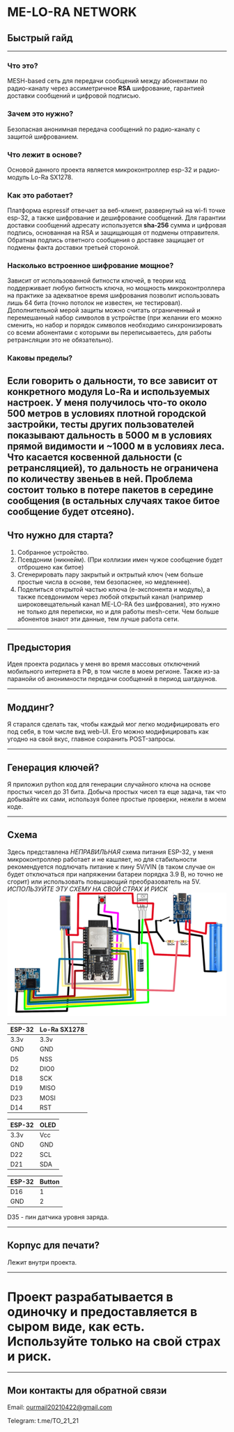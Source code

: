 # ME-LO-RA NETWORK #
## Быстрый гайд ##

----------
### Что это? ###
MESH-based сеть для передачи сообщений между абонентами по радио-каналу через ассиметричное **RSA** шифрование, гарантией доставки сообщений и цифровой подписью.
### Зачем это нужно? ###
Безопасная анонимная передача сообщений по радио-каналу с защитой шифрованием.
### Что лежит в основе? ###
Основой данного проекта является микроконтроллер esp-32 и радио-модуль Lo-Ra SX1278.
### Как это работает? ###
Платформа espressif отвечает за веб-клиент, развернутый на wi-fi точке esp-32, а также шифрование и дешифрование сообщений.
Для гарантии доставки сообщений адресату используется **sha-256** сумма и цифровая подпись, основанная на RSA и защищающая от подмены отправителя.
Обратная подпись ответного сообщения о доставке защищает от подмены факта доставки третьей стороной.
### Насколько встроенное шифрование мощное? ###
Зависит от использованной битности ключей, в теории код поддерживает любую битность ключа, но мощность микроконтроллера на практике за адекватное время шифрования позволит использовать лишь 64 бита (точно потолок не известен, не тестировал). Дополнительной мерой защиты можно считать ограниченный и перемешанный набор символов в устройстве (при желании его можно сменить, но набор и порядок символов необходимо синхронизировать со всеми абонентами с которыми вы переписываетесь, для работы ретрансляции это не обязательно).
### Каковы пределы? ###
Если говорить о дальности, то все зависит от конкретного модуля Lo-Ra и используемых настроек. У меня получилось что-то около 500 метров в условиях плотной городской застройки, тесты других пользователей показывают дальность в 5000 м в условиях прямой видимости и ~1000 м в условиях леса.
Что касается косвенной дальности (с ретрансляцией), то дальность не ограничена по количеству звеньев в ней. Проблема состоит только в потере пакетов в середине сообщения (в остальных случаях такое битое сообщение будет отсеяно).
----------
## Что нужно для старта? ##

1. Собранное устройство.
2. Псевдоним (никнейм). (При коллизии имен чужое сообщение будет отброшено как битое)
3. Сгенерировать пару закрытый и октрытый ключ (чем больше простые числа в основе, тем безопаснее, но медленнее).
4. Поделиться открытой частью ключа (e-экспонента и модуль), а также псевдонимом через любой открытый канал (например широковещательный канал ME-LO-RA без шифрования), это нужно не только для переписки, но и для работы mesh-сети. Чем больше абонентов знают эти данные, тем лучше работа сети.

----------
## Предыстория ##
Идея проекта родилась у меня во время массовых отключений мобильного интернета в РФ, в том числе в моем регионе. Также из-за паранойи об анонимности передачи сообщений в период шатдаунов.

----------
## Моддинг? ##
Я старался сделать так, чтобы каждый мог легко модифицировать его под себя, в том числе вид web-UI. Его можно модифицировать как угодно на свой вкус, главное сохранить POST-запросы.

----------
## Генерация ключей? ##
Я приложил python код для генерации случайного ключа на основе простых чисел до 31 бита. Добыча простых чисел та еще задача, так что добывайте их сами, используя более простые проверки, нежели в моем коде.

----------
## Схема ##

Здесь представлена *НЕПРАВИЛЬНАЯ* схема питания ESP-32, у меня микроконтроллер работает и не кашляет, но для стабильности рекомендуется подлючать питание к пину 5V/VIN (в таком случае он будет отключаться при напряжении батареи порядка 3.9 В, но точно не сгорит) или использовать повышающий преобразователь на 5V. *ИСПОЛЬЗУЙТЕ ЭТУ СХЕМУ НА СВОЙ СТРАХ И РИСК*
![Схема](ME-LO-RA_UNSTABLE.png)

|ESP-32|Lo-Ra SX1278|
|----------|----------|
|3.3v|3.3v|
|GND|GND|
|D5|NSS|
|D2|DIO0|
|D18|SCK|
|D19|MISO|
|D23|MOSI|
|D14|RST|

ESP-32|OLED|
|----------|----------|
|3.3v|Vcc|
|GND|GND|
|D22|SCL|
|D21|SDA|

ESP-32|Button|
|----------|----------|
|D16|1|
|GND|2|

D35 - пин датчика уровня заряда.

----------
## Корпус для печати? ##
Лежит внутри проекта.

----------
# Проект разрабатывается в одиночку и предоставляется в сыром виде, как есть. Используйте только на свой страх и риск. #

----------
## Мои контакты для обратной связи ##
Email: ourmail20210422@gmail.com

Telegram: t.me/TO_21_21
